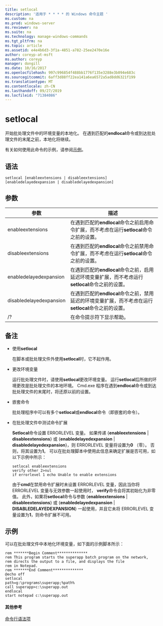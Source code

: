 ```yaml
---
title: setlocal
description: '适用于 * * * * 的 Windows 命令主题 '
ms.custom: na
ms.prod: windows-server
ms.reviewer: na
ms.suite: na
ms.technology: manage-windows-commands
ms.tgt_pltfrm: na
ms.topic: article
ms.assetid: e4e4b6d3-3f1a-4851-a782-25ee2470e16e
author: coreyp-at-msft
ms.author: coreyp
manager: dongill
ms.date: 10/16/2017
ms.openlocfilehash: 997c996854f488bb1776f135e3288e3b094e683c
ms.sourcegitcommit: 6aff3d88ff22ea141a6ea6572a5ad8dd6321f199
ms.translationtype: MT
ms.contentlocale: zh-CN
ms.lasthandoff: 09/27/2019
ms.locfileid: "71384086"
---
```

# <a name="setlocal"></a>setlocal



开始批处理文件中的环境变量的本地化。 在遇到匹配的**endlocal**命令或到达批处理文件的末尾之前，本地化将继续。

有关如何使用此命令的示例，请参阅[示例](#BKMK_examples)。

## <a name="syntax"></a>语法

```
setlocal [enableextensions | disableextensions] [enabledelayedexpansion | disabledelayedexpansion]
```

## <a name="arguments"></a>参数

|参数|描述|
|--------|-----------|
|enableextensions|在遇到匹配的**endlocal**命令之前启用命令扩展，而不考虑在运行**setlocal**命令之前的设置。|
|disableextensions|在遇到匹配的**endlocal**命令之前禁用命令扩展，而不考虑在运行**setlocal**命令之前的设置。|
|enabledelayedexpansion|在遇到匹配的**endlocal**命令之前，启用延迟环境变量扩展，而不考虑运行**setlocal**命令之前的设置。|
|disabledelayedexpansion|在遇到匹配的**endlocal**命令之前，禁用延迟的环境变量扩展，而不考虑在运行**setlocal**命令之前的设置。|
|/?|在命令提示符下显示帮助。|

## <a name="remarks"></a>备注

-   使用**setlocal**

    在脚本或批处理文件外使用**setlocal**时，它不起作用。
-   更改环境变量

    运行批处理文件时，请使用**setlocal**更改环境变量。 运行**setlocal**后所做的环境更改是批处理文件的本地环境。 Cmd.exe 程序在遇到**endlocal**命令或到达批处理文件的末尾时，将还原以前的设置。
-   嵌套命令

    批处理程序中可以有多个**setlocal**或**endlocal**命令（即嵌套的命令）。
-   在批处理文件中测试命令扩展

    **Setlocal**命令设置 ERRORLEVEL 变量。 如果传递 {**enableextensions** | **disableextensions**} 或 {**enabledelayedexpansion** | **disabledelayedexpansion**}，则 ERRORLEVEL 变量将设置为**0** （零）。 否则，将其设置为**1**。 可以在批处理脚本中使用此信息来确定扩展是否可用，如以下示例中所示：  
    ```
    setlocal enableextensions
    verify other 2>nul
    if errorlevel 1 echo Unable to enable extensions
    ```  
    由于**cmd**在禁用命令扩展时未设置 ERRORLEVEL 变量，因此当你将 ERRORLEVEL 变量与无效参数一起使用时， **verify**命令会将其初始化为非零值。 此外，如果将**setlocal**命令与参数 {**enableextensions** | **disableextensions**} 或 {**enabledelayedexpansion** | **DISABLEDELAYEDEXPANSION**} 一起使用，并且它未将 ERRORLEVEL 变量设置为**1**，则命令扩展不可用。

## <a name="BKMK_examples"></a>示例

可以在批处理文件中本地化环境变量，如下面的示例脚本所示：
```
rem *******Begin Comment**************
rem This program starts the superapp batch program on the network,
rem directs the output to a file, and displays the file
rem in Notepad.
rem *******End Comment**************
@echo off
setlocal
path=g:\programs\superapp;%path%
call superapp>c:\superapp.out
endlocal
start notepad c:\superapp.out
```

#### <a name="additional-references"></a>其他参考

[命令行语法项](command-line-syntax-key.md)